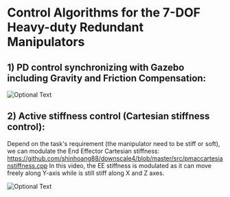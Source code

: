 # Control Algorithms for the 7-DOF Heavy-duty Redundant Manipulators
## 1) PD control synchronizing with Gazebo including Gravity and Friction Compensation:

![Optional Text](https://github.com/shinhoang88/media_files/blob/master/All7JointsPDcontrol1.gif)

## 2) Active stiffness control (Cartesian stiffness control):
Depend on the task's requirement (the manipulator need to be stiff or soft), we can modulate the End Effector Cartesian stiffness:
https://github.com/shinhoang88/downscale4/blob/master/src/pmaccartesianstiffness.cpp
In this video, the EE stiffness is modulated as it can move freely along Y-axis while is still stiff along X and Z axes.

![Optional Text](https://github.com/shinhoang88/media_files/blob/master/FreelyAlongYaxis_StifferAlongXZAxis.gif)

